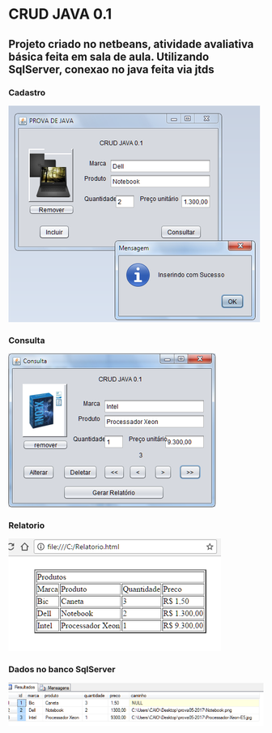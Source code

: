 CRUD JAVA 0.1
============================

Projeto criado no netbeans, atividade avaliativa básica feita em sala de aula. 
Utilizando SqlServer, conexao no java feita via jtds
--------------------------------
### Cadastro
![](/images/cadastro.png)

### Consulta
![](/images/consulta.png)  

### Relatorio
![](/images/crelatorio.png) 

### Dados no banco SqlServer 
![](/images/banco.png) 

